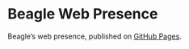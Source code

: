 # Beagle Web Presence

Beagle’s web presence, published on [GitHub Pages](https://acBerger.github.io/Beagle/branches/Checksyle-CleanUp).